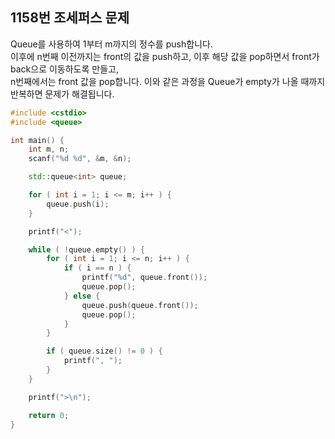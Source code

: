1158번 조세퍼스 문제
----------------

Queue를 사용하여 1부터 m까지의 정수를 push합니다.  
이후에 n번째 이전까지는 front의 값을 push하고, 이후 해당 값을 pop하면서 front가 back으로 이동하도록 만들고,  
n번째에서는 front 값을 pop합니다. 이와 같은 과정을 Queue가 empty가 나올 때까지 반복하면 문제가 해결됩니다.

~~~ cpp
#include <cstdio>
#include <queue>

int main() {
    int m, n;
    scanf("%d %d", &m, &n);

    std::queue<int> queue;

    for ( int i = 1; i <= m; i++ ) {
        queue.push(i);
    }

    printf("<");

    while ( !queue.empty() ) {
        for ( int i = 1; i <= n; i++ ) {
            if ( i == n ) {
                printf("%d", queue.front());
                queue.pop();
            } else {
                queue.push(queue.front());
                queue.pop();
            }
        }

        if ( queue.size() != 0 ) {
            printf(", ");
        }
    }

    printf(">\n");

    return 0;
}
~~~